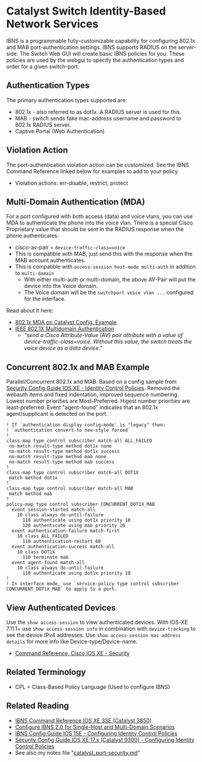 # Catalyst Switch Identity-Based Network Services

IBNS is a programmable fully-customizable capability for configuring 802.1x and MAB port-authentication settings.
IBNS supports RADIUS on the server-side.
The Switch Web GUI will create basic IBNS policies for you. 
These policies are used by the webgui to specify the authentication types and order for a given switch-port.

## Authentication Types

The primary authentication types supported are:
* 802.1x - also referred to as dot1x. A RADIUS server is used for this.
* MAB - switch sends fake mac-address username and password to 802.1x RADIUS server.
* Captive Portal (Web Authentication)

## Violation Action

The port-authentication violation action can be customized. 
See the IBNS Command Reference linked below for examples to add to your policy.
* Violation actions: err-disable, restrict, protect

## Multi-Domain Authentication (MDA)

For a port configured with both access (data) and voice vlans, you can use MDA to authenticate the phone into the voice vlan.
There is a special Cisco Proprietary value that should be sent in the RADIUS response when the phone authenticates:
* cisco-av-pair = `device-traffic-class=voice`
* This is compatible with MAB, just send this with the response when the MAB account authenticates.
* This is compatible with `access-session host-mode multi-auth` in addition to `multi-domain`
  * With either multi-auth or multi-domain, the above AV-Pair will put the device into the Voice domain.
  * The Voice domain will be the `switchport voice vlan ...` configured for the interface.

Read about it here:
* [802.1x MDA on Catalyst Config. Example](https://www.cisco.com/c/en/us/support/docs/lan-switching/8021x/98523-8021x-cat-layer3.html#radius)
* [IEEE 802.1X Multidomain Authentication](https://www.cisco.com/en/US/docs/ios-xml/ios/sec_usr_8021x/configuration/15-2mt/sec-ieee-mda.html)
  * *"send a Cisco Attribute-Value (AV) pair attribute with a value of device-traffic-class=voice. Without this value, the switch treats the voice device as a data device."*

## Concurrent 802.1x and MAB Example

Parallel/Concurrent 802.1x and MAB. 
Based on a config sample from [Security Config Guide IOS XE - Identity Control Policies][4]. 
Removed the webauth items and fixed indentation, improved sequence numbering.
Lowest number priorities are Most-Preferred. Higest number priorities are least-preferred.
Event "agent-found" indicates that an 802.1x agent/supplicant is detected on the port.

~~~
! If `authentication display config-mode` is "legacy" then:
! `authentication convert-to new-style forced`
!
class-map type control subscriber match-all ALL_FAILED
 no-match result-type method dot1x none
 no-match result-type method dot1x success
 no-match result-type method mab none
 no-match result-type method mab success
!
class-map type control subscriber match-all DOT1X
 match method dot1x
!
class-map type control subscriber match-all MAB
 match method mab
!
policy-map type control subscriber CONCURRENT_DOT1X_MAB
  event session-started match-all
    10 class always do-until-failure
      110 authenticate using dot1x priority 10
      120 authenticate using mab priority 20
  event authentication-failure match-first
    10 class ALL_FAILED
      110 authentication-restart 60
  event authentication-success match-all
    10 class DOT1X
      110 terminate mab
  event agent-found match-all
    10 class always do-until-failure
      110 authenticate using dot1x priority 10
!
! In interface mode, use `service-policy type control subscriber CONCURRENT_DOT1X_MAB` to apply to a port.
~~~

## View Authenticated Devices

Use the `show access-session` to view authenticated devices. 
With IOS-XE 7.11.1+ use `show access-session info` in combination with `device-tracking` to see the device IPv4 addresses.
Use `show access-session mac address details` for more info like Device-type/Device-name.
* [Command Reference, Cisco IOS XE - Security][5]

## Related Terminology

* CPL = Class-Based Policy Language (Used to configure IBNS)

## Related Reading

* [IBNS Command Reference IOS XE 3SE (Catalyst 3850)][1]
* [Configure IBNS 2.0 for Single-Host and Multi-Domain Scenarios][2]
* [IBNS Config Guide IOS 15E - Configuring Identity Control Policies][3]
* [Security Config Guide IOS XE 17.x (Catalyst 9300) - Configuring Identity Control Policies][4]
* See also my notes file "[catalyst_port-security.md](catalyst_port-security.md)"

[1]: https://www.cisco.com/c/en/us/td/docs/ios-xml/ios/ibns/command/ibns-xe-3se-3850-cr-book/ibns-cr-3850.html
[2]: https://www.cisco.com/c/en/us/support/docs/switches/catalyst-3750-x-series-switches/207193-Configure-IBNS-2-0-for-Single-Host-and-M.html
[3]: https://www.cisco.com/c/en/us/td/docs/ios-xml/ios/ibns/configuration/15-e/ibns-15-e-book/ibns-cntrl-pol.html
[4]: https://www.cisco.com/c/en/us/td/docs/switches/lan/catalyst9300/software/release/17-16/configuration_guide/sec/b_1716_sec_9300_cg/configuring_identity_control_policies.html
[5]: https://www.cisco.com/c/en/us/td/docs/switches/lan/catalyst9300/software/release/17-16/command_reference/b_1716_9300_cr/security_commands.html
